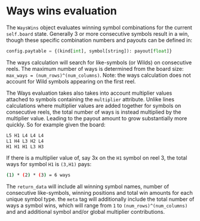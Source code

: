# Ways wins evaluation

The `WaysWins` object evaluates winning symbol combinations for the current `self.board` state. Generally 3 or more consecutive symbols result in a win, though these specific combination numbers and payouts can be defined in:
```python
config.paytable = {(kind[int], symbol[string]): payout[float]}
```

The ways calculation will search for like-symbols (or Wilds) on consecutive reels. The maximum number of ways is determined from the board size: `max_ways = (num_rows)^(num_columns)`. 
Note: the ways calculation does not account for Wild symbols appearing on the first reel. 


The Ways evaluation takes also takes into account multiplier values attached to symbols containing the `multiplier` attribute. Unlike lines calculations where multiplier values are added together for symbols on consecutive reels, the total number of ways is instead multiplied by the multiplier value. Leading to the payout amount to grow substantially more quickly. So for example given the board:
```sh
L5 H1 L4 L4 L4 
L1 H4 L3 H2 L4 
H1 H1 H1 L3 H3 
```
If there is a multiplier value of, say 3x on the `H1` symbol on reel 3, the total ways for symbol `H1` is `(3,H1)` pays:
```sh
(1) * (2) * (3) = 6 ways
```

The `return_data` will include all winning symbol names, number of consecutive like-symbols, winning positions and total win amounts for each unique symbol type. the `meta` tag will additionally include the total number of ways a symbol wins, which will range from `1` to `(num_rows)^(num_columns)` and and additional symbol and/or global multiplier contributions.
